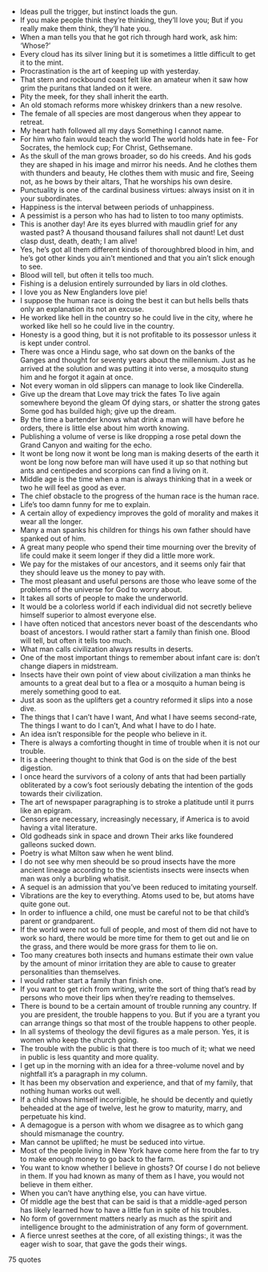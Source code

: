  - Ideas pull the trigger, but instinct loads the gun.
 - If you make people think they’re thinking, they’ll love you; But if you really make them think, they’ll hate you.
 - When a man tells you that he got rich through hard work, ask him: ‘Whose?’
 - Every cloud has its silver lining but it is sometimes a little difficult to get it to the mint.
 - Procrastination is the art of keeping up with yesterday.
 - That stern and rockbound coast felt like an amateur when it saw how grim the puritans that landed on it were.
 - Pity the meek, for they shall inherit the earth.
 - An old stomach reforms more whiskey drinkers than a new resolve.
 - The female of all species are most dangerous when they appear to retreat.
 - My heart hath followed all my days Something I cannot name.
 - For him who fain would teach the world The world holds hate in fee- For Socrates, the hemlock cup; For Christ, Gethsemane.
 - As the skull of the man grows broader, so do his creeds. And his gods they are shaped in his image and mirror his needs. And he clothes them with thunders and beauty, He clothes them with music and fire, Seeing not, as he bows by their altars, That he worships his own desire.
 - Punctuality is one of the cardinal business virtues: always insist on it in your subordinates.
 - Happiness is the interval between periods of unhappiness.
 - A pessimist is a person who has had to listen to too many optimists.
 - This is another day! Are its eyes blurred with maudlin grief for any wasted past? A thousand thousand failures shall not daunt! Let dust clasp dust, death, death; I am alive!
 - Yes, he’s got all them different kinds of thoroughbred blood in him, and he’s got other kinds you ain’t mentioned and that you ain’t slick enough to see.
 - Blood will tell, but often it tells too much.
 - Fishing is a delusion entirely surrounded by liars in old clothes.
 - I love you as New Englanders love pie!
 - I suppose the human race is doing the best it can but hells bells thats only an explanation its not an excuse.
 - He worked like hell in the country so he could live in the city, where he worked like hell so he could live in the country.
 - Honesty is a good thing, but it is not profitable to its possessor unless it is kept under control.
 - There was once a Hindu sage, who sat down on the banks of the Ganges and thought for seventy years about the millennium. Just as he arrived at the solution and was putting it into verse, a mosquito stung him and he forgot it again at once.
 - Not every woman in old slippers can manage to look like Cinderella.
 - Give up the dream that Love may trick the fates To live again somewhere beyond the gleam Of dying stars, or shatter the strong gates Some god has builded high; give up the dream.
 - By the time a bartender knows what drink a man will have before he orders, there is little else about him worth knowing.
 - Publishing a volume of verse is like dropping a rose petal down the Grand Canyon and waiting for the echo.
 - It wont be long now it wont be long man is making deserts of the earth it wont be long now before man will have used it up so that nothing but ants and centipedes and scorpions can find a living on it.
 - Middle age is the time when a man is always thinking that in a week or two he will feel as good as ever.
 - The chief obstacle to the progress of the human race is the human race.
 - Life’s too damn funny for me to explain.
 - A certain alloy of expediency improves the gold of morality and makes it wear all the longer.
 - Many a man spanks his children for things his own father should have spanked out of him.
 - A great many people who spend their time mourning over the brevity of life could make it seem longer if they did a little more work.
 - We pay for the mistakes of our ancestors, and it seems only fair that they should leave us the money to pay with.
 - The most pleasant and useful persons are those who leave some of the problems of the universe for God to worry about.
 - It takes all sorts of people to make the underworld.
 - It would be a colorless world if each individual did not secretly believe himself superior to almost everyone else.
 - I have often noticed that ancestors never boast of the descendants who boast of ancestors. I would rather start a family than finish one. Blood will tell, but often it tells too much.
 - What man calls civilization always results in deserts.
 - One of the most important things to remember about infant care is: don’t change diapers in midstream.
 - Insects have their own point of view about civilization a man thinks he amounts to a great deal but to a flea or a mosquito a human being is merely something good to eat.
 - Just as soon as the uplifters get a country reformed it slips into a nose dive.
 - The things that I can’t have I want, And what I have seems second-rate, The things I want to do I can’t, And what I have to do I hate.
 - An idea isn’t responsible for the people who believe in it.
 - There is always a comforting thought in time of trouble when it is not our trouble.
 - It is a cheering thought to think that God is on the side of the best digestion.
 - I once heard the survivors of a colony of ants that had been partially obliterated by a cow’s foot seriously debating the intention of the gods towards their civilization.
 - The art of newspaper paragraphing is to stroke a platitude until it purrs like an epigram.
 - Censors are necessary, increasingly necessary, if America is to avoid having a vital literature.
 - Old godheads sink in space and drown Their arks like foundered galleons sucked down.
 - Poetry is what Milton saw when he went blind.
 - I do not see why men sheould be so proud insects have the more ancient lineage according to the scientists insects were insects when man was only a burbling whatisit.
 - A sequel is an admission that you’ve been reduced to imitating yourself.
 - Vibrations are the key to everything. Atoms used to be, but atoms have quite gone out.
 - In order to influence a child, one must be careful not to be that child’s parent or grandparent.
 - If the world were not so full of people, and most of them did not have to work so hard, there would be more time for them to get out and lie on the grass, and there would be more grass for them to lie on.
 - Too many creatures both insects and humans estimate their own value by the amount of minor irritation they are able to cause to greater personalities than themselves.
 - I would rather start a family than finish one.
 - If you want to get rich from writing, write the sort of thing that’s read by persons who move their lips when they’re reading to themselves.
 - There is bound to be a certain amount of trouble running any country. If you are president, the trouble happens to you. But if you are a tyrant you can arrange things so that most of the trouble happens to other people.
 - In all systems of theology the devil figures as a male person. Yes, it is women who keep the church going.
 - The trouble with the public is that there is too much of it; what we need in public is less quantity and more quality.
 - I get up in the morning with an idea for a three-volume novel and by nightfall it’s a paragraph in my column.
 - It has been my observation and experience, and that of my family, that nothing human works out well.
 - If a child shows himself incorrigible, he should be decently and quietly beheaded at the age of twelve, lest he grow to maturity, marry, and perpetuate his kind.
 - A demagogue is a person with whom we disagree as to which gang should mismanage the country.
 - Man cannot be uplifted; he must be seduced into virtue.
 - Most of the people living in New York have come here from the far to try to make enough money to go back to the farm.
 - You want to know whether I believe in ghosts? Of course I do not believe in them. If you had known as many of them as I have, you would not believe in them either.
 - When you can’t have anything else, you can have virtue.
 - Of middle age the best that can be said is that a middle-aged person has likely learned how to have a little fun in spite of his troubles.
 - No form of government matters nearly as much as the spirit and intelligence brought to the administration of any form of government.
 - A fierce unrest seethes at the core, of all existing things:, it was the eager wish to soar, that gave the gods their wings.

75 quotes
